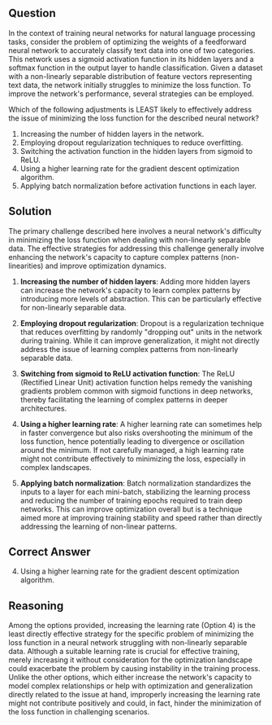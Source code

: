 ## Question
In the context of training neural networks for natural language processing tasks, consider the problem of optimizing the weights of a feedforward neural network to accurately classify text data into one of two categories. This network uses a sigmoid activation function in its hidden layers and a softmax function in the output layer to handle classification. Given a dataset with a non-linearly separable distribution of feature vectors representing text data, the network initially struggles to minimize the loss function. To improve the network's performance, several strategies can be employed.

Which of the following adjustments is LEAST likely to effectively address the issue of minimizing the loss function for the described neural network?

1. Increasing the number of hidden layers in the network.
2. Employing dropout regularization techniques to reduce overfitting.
3. Switching the activation function in the hidden layers from sigmoid to ReLU.
4. Using a higher learning rate for the gradient descent optimization algorithm.
5. Applying batch normalization before activation functions in each layer.

## Solution
The primary challenge described here involves a neural network's difficulty in minimizing the loss function when dealing with non-linearly separable data. The effective strategies for addressing this challenge generally involve enhancing the network's capacity to capture complex patterns (non-linearities) and improve optimization dynamics.

1. **Increasing the number of hidden layers**: Adding more hidden layers can increase the network's capacity to learn complex patterns by introducing more levels of abstraction. This can be particularly effective for non-linearly separable data.

2. **Employing dropout regularization**: Dropout is a regularization technique that reduces overfitting by randomly "dropping out" units in the network during training. While it can improve generalization, it might not directly address the issue of learning complex patterns from non-linearly separable data.

3. **Switching from sigmoid to ReLU activation function**: The ReLU (Rectified Linear Unit) activation function helps remedy the vanishing gradients problem common with sigmoid functions in deep networks, thereby facilitating the learning of complex patterns in deeper architectures.

4. **Using a higher learning rate**: A higher learning rate can sometimes help in faster convergence but also risks overshooting the minimum of the loss function, hence potentially leading to divergence or oscillation around the minimum. If not carefully managed, a high learning rate might not contribute effectively to minimizing the loss, especially in complex landscapes.

5. **Applying batch normalization**: Batch normalization standardizes the inputs to a layer for each mini-batch, stabilizing the learning process and reducing the number of training epochs required to train deep networks. This can improve optimization overall but is a technique aimed more at improving training stability and speed rather than directly addressing the learning of non-linear patterns.

## Correct Answer
4. Using a higher learning rate for the gradient descent optimization algorithm.

## Reasoning
Among the options provided, increasing the learning rate (Option 4) is the least directly effective strategy for the specific problem of minimizing the loss function in a neural network struggling with non-linearly separable data. Although a suitable learning rate is crucial for effective training, merely increasing it without consideration for the optimization landscape could exacerbate the problem by causing instability in the training process. Unlike the other options, which either increase the network's capacity to model complex relationships or help with optimization and generalization directly related to the issue at hand, improperly increasing the learning rate might not contribute positively and could, in fact, hinder the minimization of the loss function in challenging scenarios.